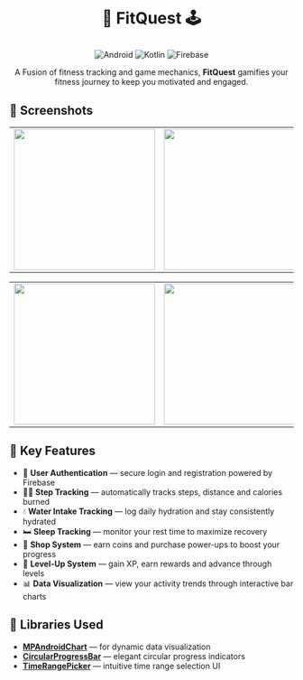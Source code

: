 # <p align="center">🏃 FitQuest 🕹️</p>

<p align="center">
  <img alt="Android" src="https://img.shields.io/badge/Android-3DDC84?style=for-the-badge&logo=android&logoColor=white">
  <img alt="Kotlin" src="https://img.shields.io/badge/Kotlin-7F52FF?style=for-the-badge&logo=kotlin&logoColor=white">
  <img alt="Firebase" src="https://img.shields.io/badge/Firebase-FFCA28?style=for-the-badge&logo=firebase&logoColor=white">
</p>

<p align="center">
  A Fusion of fitness tracking and game mechanics, <b>FitQuest</b> gamifies your fitness journey to keep you motivated and engaged.
</p>


## 📸 Screenshots 

<table align="center">
  <tr>
    <td><img src="https://github.com/anh-tran2106/FitQuest/assets/84007510/1ee8ae17-754b-43e9-96c6-3cc3b70bbb0b" width="250"/></td>
    <td><img src="https://github.com/anh-tran2106/FitQuest/assets/84007510/18f79b3f-74ae-43bf-8859-72733317d24c" width="250"/></td>
    <td><img src="https://github.com/anh-tran2106/FitQuest/assets/84007510/5dc9708b-03e8-4f04-b6f8-73f6aee1ff10" width="250"/></td>
  </tr>
</table>

<table align="center">
  <tr>
    <td><img src="https://github.com/anh-tran2106/FitQuest/assets/84007510/8e720f91-cc34-4d9d-a22d-f00da9634117" width="250"/></td>
    <td><img src="https://github.com/anh-tran2106/FitQuest/assets/84007510/28bf7720-ab7c-47b9-b975-79411e108a0b" width="250"/></td>
  </tr>
</table>

## 🔑 Key Features  

- 🔐 **User Authentication** — secure login and registration powered by Firebase
- 🚶‍♂️ **Step Tracking** — automatically tracks steps, distance and calories burned  
- 💧 **Water Intake Tracking** — log daily hydration and stay consistently hydrated
- 🛏️ **Sleep Tracking** — monitor your rest time to maximize recovery
- 🛒 **Shop System** — earn coins and purchase power-ups to boost your progress  
- 🚀 **Level-Up System** — gain XP, earn rewards and advance through levels  
- 📊 **Data Visualization** — view your activity trends through interactive bar charts  

## 🧰 Libraries Used

- [**MPAndroidChart**](https://github.com/PhilJay/MPAndroidChart) — for dynamic data visualization  
- [**CircularProgressBar**](https://github.com/lopspower/CircularProgressBar) — elegant circular progress indicators
- [**TimeRangePicker**](https://github.com/Droppers/TimeRangePicker) — intuitive time range selection UI  
